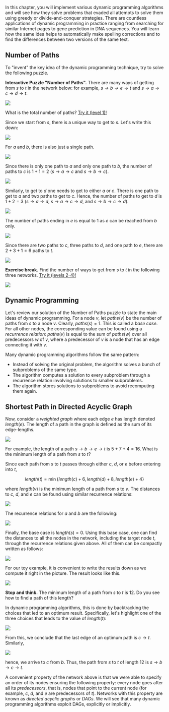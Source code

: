 In this chapter, you will implement various dynamic programming algorithms and 
will see how they solve problems that evaded all attempts to solve them using 
greedy or divide-and-conquer strategies. There are countless applications of 
dynamic programming in practice ranging from searching for similar Internet 
pages to gene prediction in DNA sequences. You will learn how the same idea helps 
to automatically make spelling corrections and to find the differences between 
two versions of the same text.

## Number of Paths

To "invent" the key idea of the dynamic programming technique,
try to solve the following puzzle.

**Interactive Puzzle "Number of Paths".**
There are many ways of getting from $s$ to $t$ in the
network below: for example, $s \to b \to e \to t$ and $s \to a \to c \to d \to t$. 

<img src="../../images/network1.png">

What is the total number of paths?
[Try it (level 1)!](https://discrete-math-puzzles.github.io/puzzles/number-of-paths/index.html)

Since we start from $s$, there is a unique way
to get to $s$. Let's write this down:

<img src="../../images/network2.png">

For $a$ and $b$, there is also just a single path.

<img src="../../images/network3.png">

Since there is only one path to $a$ and only one path to $b$, the number of paths
to $c$ is $1+1=2$ ($s \to a \to c$ and $s \to b \to c$).

<img src="../../images/network4.png">

Similarly, to get to $d$ one needs to get to either $a$ or $c$. 
There is one path to get to $a$ and two paths to get to $c$. 
Hence, the number of paths to get to $d$ is $1+2=3$ 
($s\to a \to d$, $s\to a \to c \to d$, and $s\to b \to c \to d$).

<img src="../../images/network5.png">

The number of paths ending in $e$ is equal to $1$ as $e$ can be reached from $b$ only.

<img src="../../images/network6.png">

Since there are two paths to $c$, three paths to $d$, and one 
path to $e$, there are $2+3+1=6$ paths to $t$.

<img src="../../images/network7.png">


**Exercise break.**
Find the number of ways to get from $s$ to $t$ in the following three networks.
[Try it (levels 2-4)!](https://discrete-math-puzzles.github.io/puzzles/number-of-paths/index.html)

<img src="../../images/network8.png">


## Dynamic Programming

Let's review our solution of the Number of Paths puzzle
to state the main ideas of dynamic programming.
For a node $v$, let ${paths}(v)$
be the number of paths from $s$ to a node $v$. Clearly, ${paths}(s)=1$.
This is called a *base case*.
For all other nodes, the corresponding value can be found using
a *recurrence relation*: $paths(v)$ is equal to the sum of $paths(w)$
over all predecessors $w$ of $v$,
where a predecessor of $v$ is a node that has an edge connecting 
it with $v$.

Many dynamic programming algorithms follow the same pattern:
* Instead of solving the original problem, the algorithm solves a bunch of subproblems of the same type.
* The algorithm computes a solution to every subproblem through a recurrence relation involving solutions to smaller subproblems.
* The algorithm stores solutions to subproblems to avoid recomputing them again.

## Shortest Path in Directed Acyclic Graph
Now, consider a *weighted graph* where each edge $e$ has length denoted
${length}(e)$. The length of a path in the graph is defined as the sum of 
its edge-lengths.

<img src="../../images/network9.png">

For example, the length
of a path $s \to b \to e \to t$ is $5+7+4=16$. What is the minimum length
of a path from $s$ to $t$?

Since each path from $s$ to $t$ passes through either $c$, $d$, or $e$ before entering into  $t$,

$${length}(t)=\min \lbrace {length}(c)+6, {length}(d)+8, {length}(e)+4 \rbrace $$

where ${length}(v)$ is the minimum length
of a path from $s$ to $v$. The distances to $c$, $d$, and $e$
can be found using similar recurrence relations:

<img src="../../images/network10.png">

The recurrence relations for $a$ and $b$ are the following:

<img src="../../images/network12.png">

Finally, the base case is ${length}(s)=0$. Using this base case,
one can find the distances to all the nodes in the network, including the target node $t$, through the recurrence relations given above. All of them
can be compactly written as follows:

<img src="../../images/network13.png">

For our toy example, it is convenient to write the results down as we compute it
right in the picture. The result looks like this.

<img src="../../images/network14.png">

**Stop and think.** The minimum length of a path from $s$ to $t$ is $12$.
Do you see how to find a path of this length?

In dynamic programming algorithms, this is done by backtracking
the choices that led to an optimum result. Specifically, let's highlight
one of the three choices that leads to the value of ${length}(t)$:

<img src="../../images/network15.png">

From this, we conclude that the last edge of an optimum path is $c \to t$.
Similarly,

<img src="../../images/network16.png">

hence, we arrive to $c$ from $b$. Thus, the path from $s$ to $t$ of 
length $12$
is $s \to b \to c \to t$.

A convenient property of the network above is that we were able
to specify an order of its nodes ensuring the following property:
every node goes after all its *predecessors*, that is,
nodes that point to the current node (for example, $c$, $d$, and $e$
are predecessors of $t$). Networks with this property are known
as *directed acyclic graphs* or *DAGs*.
We will see that many dynamic programming algorithms exploit DAGs, explicitly
or implicitly.

